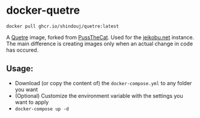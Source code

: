 # docker-quetre

`docker pull ghcr.io/shindouj/quetre:latest`

A [Quetre](https://github.com/zyachel/quetre) image, forked from [PussTheCat](https://github.com/PussTheCat-org/docker-quetre-quay).
Used for the [jeikobu.net](https://quetre.jeikobu.net) instance. The main difference is creating images only when an actual change in code has occured.

## Usage:

- Download (or copy the content of) the `docker-compose.yml` to any folder you want
- (Optional) Customize the environment variable with the settings you want to apply
- `docker-compose up -d`
